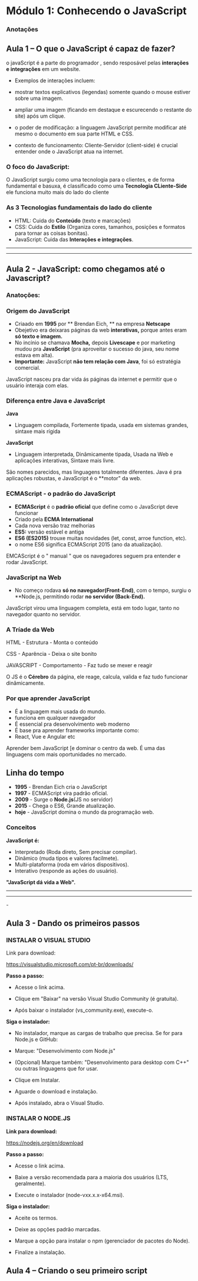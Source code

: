 # Módulo 1: Conhecendo o JavaScript

### Anotações

## Aula 1 – O que o JavaScript é capaz de fazer?

o javaScript é a parte do programador , sendo resposável pelas **interações e integrações** em um website.

- Exemplos de interações incluem:

- mostrar textos explicativos (legendas) somente quando o mouse estiver sobre uma imagem.
- ampliar uma imagem (ficando em destaque e escurecendo o restante do site) após um clique.
- o poder de modificação: a linguagem JavaScript permite modificar até mesmo o documento em sua parte HTML e CSS.
- contexto de funcionamento: Cliente-Servidor (client-side) é crucial entender onde o JavaScript atua na internet.

### O foco do JavaScript:

O JavaScript surgiu como uma tecnologia  para o clientes, e de forma fundamental e basuxa, é classificado como uma **Tecnologia CLiente-Side** 
 ele funciona muito mais do lado do cliente

### As 3 Tecnologias fundamentais do lado do cliente

- HTML: Cuida do **Conteúdo** (texto e marcações)
- CSS: Cuida do **Estilo** (Organiza cores, tamanhos, posições e formatos para tornar as coisas bonitas).
- JavaScript: Cuida das **Interações e integrações**.

<hr>
<hr>

## Aula 2 - JavaScript: como chegamos até o Javascript? 

### Anatoções: 

### Origem do JavaScript

- Criaado em **1995** por ** Brendan Eich, ** na empresa **Netscape**
- Obejetivo era deixaras páginas da web **interativas,** porque antes eram **só texto e imagem.**
- No incínio  se chamava **Mocha,** depois **Livescape** e por marketing mudou pra **JavaScript** (pra aproveitar o sucesso do java, seu nome estava em alta).
- **Importante:** JavaScript **não tem relação com Java**, foi só estratégia comercial.

JavaScript nasceu pra dar vida ás páginas da internet e permitir que o usuário interaja com elas.

### Diferença entre Java e JavaScript

**Java**
- Linguagem compilada, Fortemente tipada, usada em sistemas grandes, sintaxe mais rígida

**JavaScript**
- Linguagem interpretada, Dinâmicamente tipada, Usada na Web e aplicações interativas, Sintaxe mais livre.

São nomes parecidos, mas linguagens totalmente diferentes. Java é pra aplicações robustas, e JavaScript é o **motor" da web.

### ECMAScript - o padrão do JavaScript

- **ECMAScript** é o **padrão oficial** que define como o JavaScript deve funcionar
- Criado pela **ECMA International**
- Cada nova versão traz melhorias
- **ES5:** versão estável e antiga
- **ES6 (ES2015)** trouxe muitas novidades (let, const, arroe function, etc).
- o nome ES6 significa  ECMAScript 2015 (ano da atualização).

EMCAScript é o " manual " que os navegadores seguem pra entender e rodar JavaScript.

### JavaScript na Web

- No começo rodava **só no navegador(Front-End)**, com o tempo, surgiu o **Node.js, permitindo rodar **no servidor (Back-End).**

JavaScript virou uma linguagem completa, está em todo lugar, tanto no navegador quanto no servidor.

### A Tríade da Web

HTML - Estrutura - Monta o conteúdo

CSS - Aparência - Deixa o site bonito

JAVASCRIPT - Comportamento - Faz tudo se mexer e reagir

O JS é o **Cérebro** da página, ele reage, calcula, valida e faz  tudo funcionar dinâmicamente.

### Por que aprender JavaScript

- É a linguagem mais usada do mundo.
- funciona em qualquer navegador
- É essencial pra desenvolvimento web moderno
- É base pra aprender frameworks importante como:
- React, Vue e Angular etc

Aprender bem JavaScript [e dominar o centro da web. É uma das linguagens com mais oportunidades no mercado.

## Linha do tempo 

- **1995** - Brendan Eich cria o JavaScript
- **1997** - ECMAScript vira padrão oficial.
- **2009** - Surge o **Node.js**(JS no servidor)
- **2015** - Chega o ES6, Grande atualização.
- **hoje** - JavaScript domina o mundo da programação web.

### Conceitos

**JavaScript é:**

- Interpretado (Roda direto, Sem precisar compilar).
- Dinâmico (muda tipos e valores facilmete).
- Multi-plataforma (roda em vários dispositivos).
- Interativo (responde as ações do usuário).

 **"JavaScript dá vida a Web".**

 <hr>
 <hr>
- 


## Aula 3 - Dando os primeiros passos

### INSTALAR O VISUAL STUDIO
Link para download:

https://visualstudio.microsoft.com/pt-br/downloads/

**Passo a passo:**

- Acesse o link acima.

- Clique em "Baixar" na versão Visual Studio Community (é gratuita).

- Após baixar o instalador (vs_community.exe), execute-o.

 **Siga o instalador:**

- No instalador, marque as cargas de trabalho que precisa. Se for para Node.js e GitHub:

- Marque: "Desenvolvimento com Node.js"

- (Opcional) Marque também: "Desenvolvimento para desktop com C++" ou outras linguagens que for usar.

- Clique em Instalar.

- Aguarde o download e instalação.

- Após instalado, abra o Visual Studio.

### INSTALAR O NODE.JS
**Link para download:**

https://nodejs.org/en/download

**Passo a passo:**

- Acesse o link acima.

- Baixe a versão recomendada para a maioria dos usuários (LTS, geralmente).

- Execute o instalador (node-vxx.x.x-x64.msi).

**Siga o instalador:**

- Aceite os termos.

- Deixe as opções padrão marcadas.

- Marque a opção para instalar o npm (gerenciador de pacotes do Node).

- Finalize a instalação.


## Aula 4 – Criando o seu primeiro script
